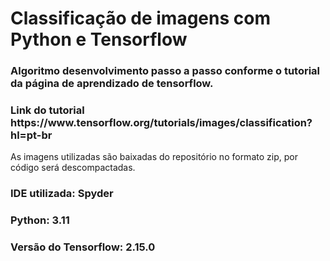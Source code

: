 <h1>Classificação de imagens com Python e Tensorflow</h1>

<h3>Algoritmo desenvolvimento passo a passo conforme o tutorial da página de aprendizado de tensorflow.</h3>

<h3>Link do tutorial https://www.tensorflow.org/tutorials/images/classification?hl=pt-br</h3>

<p>As imagens utilizadas são baixadas do repositório no formato zip, por código será descompactadas.</p>

<h3>IDE utilizada: Spyder</h3>
<h3>Python: 3.11</h3>
<h3>Versão do Tensorflow: 2.15.0</h3>
